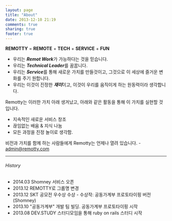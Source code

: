 ```yaml
---
layout: page
title: "About"
date: 2013-12-10 21:19
comments: true
sharing: true
footer: true
---
```


**REMOTTY** = **REMOTE** + **TECH** + **SERVICE** + **FUN**

- 우리는 ***Remot Work***가 가능하다는 것을 믿습니다.
- 우리는 ***Technical Leader***를 꿈꿉니다.
- 우리는 ***Service***를 통해 새로운 가치를 만들것이고, 그것으로 이 세상에 즐거운 변화를 주기 원합니다.
- 우리는 이것이 진정한 ***재미***이고, 이것이 우리를 움직이게 하는 원동력이라 생각합니다.

Remotty는 이러한 가치 아래 생겨났고, 아래와 같은 활동을 통해 이 가치를 실현할 것입니다.

- 지속적인 새로운 서비스 창조
- 끊임없는 배움 & 지식 나눔
- 모든 과정을 진정 놀이로 생각함.

비전과 가치를 함께 하는 사람들에게 Remotty는 언제나 열려 있습니다. - admin@remotty.com

---

###### History
- 2014.03 Shomney 서비스 오픈
- 2013.12 REMOTTY로 그룹명 변경
- 2013.12 SKT 공모전 우수상 수상 - 수상작: 공동가계부 프로토타이핑 버전(Shomney)
- 2013.10 "공동가계부" 개발 팀 빌딩. 공동가계부 프로토타이핑 시작
- 2013.08 DEV.STUDY 스터디모임을 통해 ruby on rails 스터디 시작
